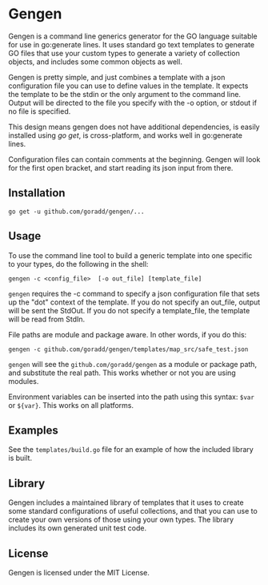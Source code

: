 # Gengen

Gengen is a command line generics generator for the GO language suitable for use
in go:generate lines. It uses standard go text templates to
generate GO files that use your custom types to generate a variety of collection
objects, and includes some common objects as well.

Gengen is pretty simple, and just combines a template with a json configuration file you can use to
define values in the template. It expects the template to be the stdin or the only argument
to the command line. Output will be directed to the file you specify with the -o option,
or stdout if no file is specified.

This design means gengen does not have additional dependencies, is easily installed 
using *go get*, is cross-platform, and works well in go:generate lines.

Configuration files can contain comments at the beginning. Gengen will look for the first open bracket,
and start reading its json input from there.

## Installation

```shell
go get -u github.com/goradd/gengen/...
```

## Usage

To use the command line tool to build a generic template into one specific to  your types, do the following in the shell:

```shell
gengen -c <config_file>  [-o out_file] [template_file]
```

`gengen` requires the -c command to specify a json configuration file that sets up the "dot" context of the template.
If you do not specify an out_file, output will be sent the StdOut. If you do not specify a template_file, the template
will be read from StdIn.

File paths are module and package aware. In other words, if you do this:

```shell
gengen -c github.com/goradd/gengen/templates/map_src/safe_test.json
```

`gengen` will see the `github.com/goradd/gengen` as a module or package path, and substitute the real path. This works
whether or not you are using modules.

Environment variables can be inserted into the path using this syntax: `$var` or `${var}`. This works on all platforms.

## Examples

See the `templates/build.go` file for an example of how the included library is built.

## Library

Gengen includes a maintained library of templates that it uses to create some standard
configurations of useful collections, and that you can use to create your own versions
of those using your own types. The library includes its own generated unit test code.

## License

Gengen is licensed under the MIT License.
